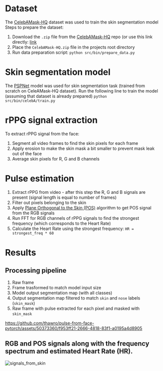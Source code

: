 # Dataset
The [CelebAMask-HQ](https://github.com/switchablenorms/CelebAMask-HQ) dataset was used to train the skin segmentation model
Steps to prepare the dataset:
1. Download the `.zip` file from the [CelebAMask-HQ](https://github.com/switchablenorms/CelebAMask-HQ) repo (or use this link directly: [link](https://drive.google.com/file/d/1badu11NqxGf6qM3PTTooQDJvQbejgbTv/view?pli=1)
2. Place the `CelebAMask-HQ.zip` file in the projects root directory
3. Run data preparation script:
`python src/bin/prepare_data.py`

# Skin segmentation model
The [PSPNet](https://arxiv.org/abs/1612.01105) model was used for skin segmentation task (trained from scratch on CeleAMask-HQ dataset).
Run the following line to train the model (assuming that dataset is already prepared)
`python src/bin/celebA/train.py`

# rPPG signal extraction
To extract rPPG signal from the face:
1. Segment all video frames to find the skin pixels for each frame
2. Apply erosion to make the skin mask a bit smaller to prevent mask leak out of the face
3. Average skin pixels for R, G and B channels


# Pulse estimation
1. Extract rPPG from video - after this step the R, G and B signals are present (signal length is equal to number of frames)
2. Filter out pixels belonging to the skin
3. Apply [Plane Orthogonal to the Skin (POS)](https://pure.tue.nl/ws/files/31563684/TBME_00467_2016_R1_preprint.pdf) algorithm to get POS signal from the RGB signals
4. Run FFT for RGB channels of rPPG signals to find the strongest frequency (which corresponds to the Heart Rate)
5. Calculate the Heart Rate using the strongest frequency: `HR = strongest_freq * 60`

# **Results**

## Processing pipeline
1. Raw frame
2. Frame trasformed to match model input size
3. Model output segmentation map (with all classes)
4. Output segmentation map filtered to match `skin` and `nose` labels (`skin_mask`)
5. Raw frame with pulse extracted for each pixel and masked with `skin_mask`

https://github.com/thawro/pulse-from-face-pytorch/assets/50373360/f953ff21-2666-4818-83f1-a0195a4d8905


## RGB and POS signals along with the frequency spectrum and estimated Heart Rate (HR). 
![signals_from_skin](https://github.com/thawro/pulse-from-face-pytorch/assets/50373360/d20750a0-e228-466c-b4ab-25f7ca2188a9)

